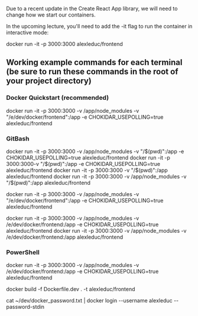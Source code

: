 Due to a recent update in the Create React App library, we will need to change how we start our containers.

In the upcoming lecture, you'll need to add the -it flag to run the container in interactive mode:

docker run -it -p 3000:3000 alexleduc/frontend 


## Working example commands for each terminal (be sure to run these commands in the root of your project directory)

### Docker Quickstart (recommended)

docker run -it -p 3000:3000 -v /app/node_modules -v "/e/dev/docker/frontend":/app -e CHOKIDAR_USEPOLLING=true alexleduc/frontend

### GitBash

docker run -it -p 3000:3000 -v /app/node_modules -v "/$(pwd)":/app -e CHOKIDAR_USEPOLLING=true alexleduc/frontend
docker run -it -p 3000:3000-v "/$(pwd)":/app -e CHOKIDAR_USEPOLLING=true alexleduc/frontend
docker run -it -p 3000:3000 -v "/$(pwd)":/app alexleduc/frontend
docker run -it -p 3000:3000 -v /app/node_modules -v "/$(pwd)":/app alexleduc/frontend

docker run -it -p 3000:3000 -v /app/node_modules -v "/e/dev/docker/frontend":/app -e CHOKIDAR_USEPOLLING=true alexleduc/frontend

docker run -it -p 3000:3000 -v /app/node_modules -v /e/dev/docker/frontend:/app -e CHOKIDAR_USEPOLLING=true alexleduc/frontend
docker run -it -p 3000:3000 -v /app/node_modules -v /e/dev/docker/frontend:/app alexleduc/frontend


### PowerShell

docker run -it -p 3000:3000 -v /app/node_modules -v /e/dev/docker/frontend:/app -e CHOKIDAR_USEPOLLING=true alexleduc/frontend


docker build -f Dockerfile.dev . -t alexleduc/frontend


cat ~/dev/docker_password.txt | docker login --username alexleduc --password-stdin